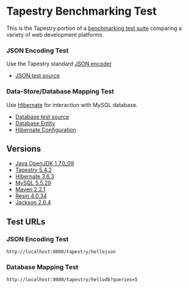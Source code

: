 # Tapestry Benchmarking Test

This is the Tapestry portion of a [benchmarking test suite](../) comparing a variety of web development platforms.

### JSON Encoding Test
Use the Tapestry standard [JSON encoder](https://tapestry.apache.org/tapestry5/apidocs/org/apache/tapestry5/json/JSONObject.html)

* [JSON test source](hello/src/main/java/hello/pages/HelloJSON.java)

### Data-Store/Database Mapping Test
Use [Hibernate](https://tapestry.apache.org/using-tapestry-with-hibernate.html) for interaction with MySQL database.

* [Database test source](hello/src/main/java/hello/pages/HelloDB.java)
* [Database Entity](hello/src/main/java/hello/entities/World.java)
* [Hibernate Configuration](hello/src/main/resources/hibernate.cfg.xml)

## Versions

* [Java OpenJDK 1.7.0_09](http://openjdk.java.net/)
* [Tapestry 5.4.2](http://tapestry.apache.org)
* [Hibernate 3.6.3](http://www.hibernate.org/)
* [MySQL 5.5.29](http://dev.mysql.com/)
* [Maven 2.2.1](https://maven.apache.org/)
* [Resin 4.0.34](http://www.caucho.com/)
* [Jackson 2.6.4](http://wiki.fasterxml.com/JacksonHome)

## Test URLs

### JSON Encoding Test

    http://localhost:8080/tapestry/hellojson

### Database Mapping Test

    http://localhost:8080/tapestry/hellodb?queries=5
